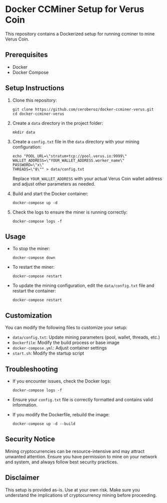 # Docker CCMiner Setup for Verus Coin

This repository contains a Dockerized setup for running ccminer to mine Verus Coin.

## Prerequisites

- Docker
- Docker Compose

## Setup Instructions

1. Clone this repository:
   ```
   git clone https://github.com/ceroberoz/docker-ccminer-verus.git
   cd docker-ccminer-verus
   ```

2. Create a `data` directory in the project folder:
   ```
   mkdir data
   ```

3. Create a `config.txt` file in the `data` directory with your mining configuration:
   ```
   echo "POOL_URL=\"stratum+tcp://pool.verus.io:9999\"
   WALLET_ADDRESS=\"YOUR_WALLET_ADDRESS.worker_name\"
   PASSWORD=\"x\"
   THREADS=\"8\"" > data/config.txt
   ```
   Replace `YOUR_WALLET_ADDRESS` with your actual Verus Coin wallet address and adjust other parameters as needed.

4. Build and start the Docker container:
   ```
   docker-compose up -d
   ```

5. Check the logs to ensure the miner is running correctly:
   ```
   docker-compose logs -f
   ```

## Usage

- To stop the miner:
  ```
  docker-compose down
  ```

- To restart the miner:
  ```
  docker-compose restart
  ```

- To update the mining configuration, edit the `data/config.txt` file and restart the container:
  ```
  docker-compose restart
  ```

## Customization

You can modify the following files to customize your setup:

- `data/config.txt`: Update mining parameters (pool, wallet, threads, etc.)
- `Dockerfile`: Modify the build process or base image
- `docker-compose.yml`: Adjust container settings
- `start.sh`: Modify the startup script

## Troubleshooting

- If you encounter issues, check the Docker logs:
  ```
  docker-compose logs -f
  ```

- Ensure your `config.txt` file is correctly formatted and contains valid information.

- If you modify the Dockerfile, rebuild the image:
  ```
  docker-compose up -d --build
  ```

## Security Notice

Mining cryptocurrencies can be resource-intensive and may attract unwanted attention. Ensure you have permission to mine on your network and system, and always follow best security practices.

## Disclaimer

This setup is provided as-is. Use at your own risk. Make sure you understand the implications of cryptocurrency mining before proceeding.
